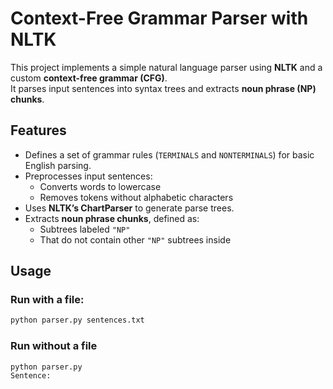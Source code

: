 # Context-Free Grammar Parser with NLTK

This project implements a simple natural language parser using **NLTK** and a custom **context-free grammar (CFG)**.  
It parses input sentences into syntax trees and extracts **noun phrase (NP) chunks**.



## Features
- Defines a set of grammar rules (`TERMINALS` and `NONTERMINALS`) for basic English parsing.  
- Preprocesses input sentences:
  - Converts words to lowercase
  - Removes tokens without alphabetic characters  
- Uses **NLTK’s ChartParser** to generate parse trees.  
- Extracts **noun phrase chunks**, defined as:
  - Subtrees labeled `"NP"`
  - That do not contain other `"NP"` subtrees inside  


## Usage

### Run with a file:
```bash
python parser.py sentences.txt
```
### Run without a file 
```bash
python parser.py 
Sentence: 
